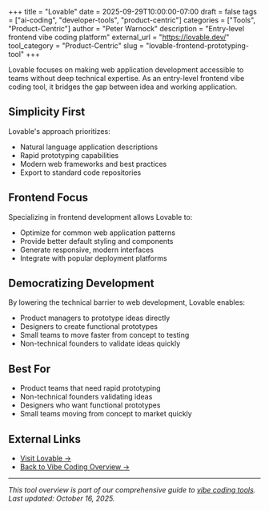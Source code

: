 +++
title = "Lovable"
date = 2025-09-29T10:00:00-07:00
draft = false
tags = ["ai-coding", "developer-tools", "product-centric"]
categories = ["Tools", "Product-Centric"]
author = "Peter Warnock"
description = "Entry-level frontend vibe coding platform"
external_url = "https://lovable.dev/"
tool_category = "Product-Centric"
slug = "lovable-frontend-prototyping-tool"
+++

Lovable focuses on making web application development accessible to teams without deep technical expertise. As an entry-level frontend vibe coding tool, it bridges the gap between idea and working application.

## Simplicity First

Lovable's approach prioritizes:
- Natural language application descriptions
- Rapid prototyping capabilities
- Modern web frameworks and best practices
- Export to standard code repositories

## Frontend Focus

Specializing in frontend development allows Lovable to:
- Optimize for common web application patterns
- Provide better default styling and components
- Generate responsive, modern interfaces
- Integrate with popular deployment platforms

## Democratizing Development

By lowering the technical barrier to web development, Lovable enables:
- Product managers to prototype ideas directly
- Designers to create functional prototypes
- Small teams to move faster from concept to testing
- Non-technical founders to validate ideas quickly

## Best For

- Product teams that need rapid prototyping
- Non-technical founders validating ideas
- Designers who want functional prototypes
- Small teams moving from concept to market quickly

## External Links

- [Visit Lovable →](https://lovable.dev/)
- [Back to Vibe Coding Overview →](/posts/vibe-coding-revolution/)

---

*This tool overview is part of our comprehensive guide to [vibe coding tools](/posts/vibe-coding-revolution/). Last updated: October 16, 2025.*
